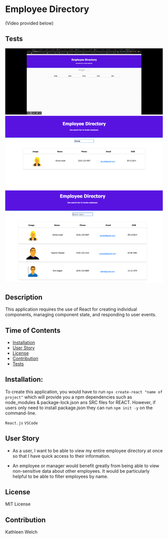 # Employee Directory
(Video provided below)
## Tests
<img src = "/public/img/employeedirect.gif" style="width: 600px:">
<img src = "/public/img/Directory1.png" style="width: 600px:">
<img src = "/public/img/Directory2.png" style="width: 600px:">

## Description

This application requires the use of React for creating individual components, managing component state, and responding to user events.



## Time of Contents
- [Installation](#installation)
- [User Story](#usage)
- [License](#license)
- [Contribution](#contribution)
- [Tests](#tests)

## Installation:
To create this application, you would have to run `npx create-react "name of project"` which will provide you a npm dependencies such as node_modules & package-lock.json ans SRC files for REACT. However, if users only need to install package.json they can run `npm init -y` on the command-line. 

`React.js` 
`VSCode` 


## User Story

* As a user, I want to be able to view my entire employee directory at once so that I have quick access to their information.

* An employee or manager would benefit greatly from being able to view non-sensitive data about other employees. It would be particularly helpful to be able to filter  employees by name.



## License
MIT License

## Contribution
Kathleen Welch

